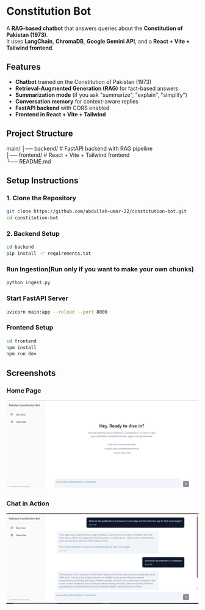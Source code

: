 # Constitution Bot

A **RAG-based chatbot** that answers queries about the **Constitution of Pakistan (1973)**.  
It uses **LangChain**, **ChromaDB**, **Google Gemini API**, and a **React + Vite + Tailwind frontend**.

## Features
- **Chatbot** trained on the Constitution of Pakistan (1973)  
- **Retrieval-Augmented Generation (RAG)** for fact-based answers  
- **Summarization mode** (if you ask "summarize", "explain", "simplify")  
- **Conversation memory** for context-aware replies  
- **FastAPI backend** with CORS enabled  
- **Frontend in React + Vite + Tailwind**

## Project Structure
main/
│── backend/ # FastAPI backend with RAG pipeline  
│── frontend/ # React + Vite + Tailwind frontend  
└── README.md



## Setup Instructions

### 1. Clone the Repository
```bash
git clone https://github.com/abdullah-umar-22/constitution-bot.git
cd constitution-bot
```

### 2. Backend Setup
```bash
cd backend
pip install -r requirements.txt
```
### Run Ingestion(Run only if you want to make your own chunks)
```bash
python ingest.py
```
### Start FastAPI Server
```bash
uvicorn main:app --reload --port 8000
```

### Frontend Setup
```bash
cd frontend
npm install
npm run dev
```

## Screenshots

### Home Page
![Home Page](frontend/public/screenshots/home.png)

### Chat in Action
![Chat](frontend/public/screenshots/chat.png)
